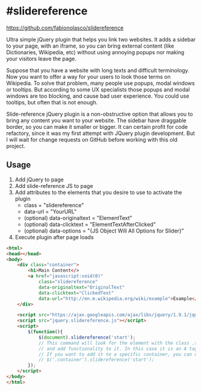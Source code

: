 #slidereference
==============

https://github.com/fabionolasco/slidereference

Ultra simple jQuery plugin that helps you link two websites. 
It adds a sidebar to your page, with an iframe, so you can bring external 
content (like Dictionaries, Wikipedia, etc) without using annoying popups nor 
making your visitors leave the page.

Suppose that you have a website with long texts and difficult terminology. 
Now you want to offer a way for your users to look those terms on Wikipedia. 
To solve that problem, many people use popups, modal windows or tooltips. 
But according to some UX specialists those popups and modal windows are too 
blocking, and cause bad user experience. You could use tooltips, but often 
that is not enough.

Slide-reference jQuery plugin is a non-obstructive option that allows you 
to bring any content you want to your website. The sidebar have draggable 
border, so you can make it smaller or bigger. It can certain profit for 
code refactory, since it was my first attempt with JQuery plugin development. 
But I will wait for change requests on GitHub before working with 
this old project.


## Usage

1. Add jQuery to page
2. Add slide-reference JS to page
3. Add attributes to the elements that you desire to use to activate the plugin
    - class = "slidereference"
    - data-url = "YourURL"
    - (optional) data-originaltext = "ElementText"
    - (optional) data-clicktext = "ElementTextAfterClicked"
    - (optional) data-options = "{JS Object Will All Options for Slider}"
4. Execute plugin after page loads

```html
<html>
<head></head>
<body>
    <div class="container">
        <h1>Main Content</>
        <a href="javascript:void(0)"
            class="slidereference"
            data-originaltext="OriginalText"
            data-clicktext="ClickedText"
            data-url="http://en.m.wikipedia.org/wiki/example">Example</a>
    </div>

    <script src="https://ajax.googleapis.com/ajax/libs/jquery/1.9.1/jquery.min.js"></script>
    <script src="jquery.slidereference.js"></script>
    <script>
        $(function(){
            $(document).slidereference('start');
            // This command will look for the element with the class .slidereference
            // and add functionality to it. In this case it is an A tag.
            // If you want to add it to a specific container, you can do this:
            // $('.container').slidereference('start');
        });
    </script>
</body>
</html>
```
